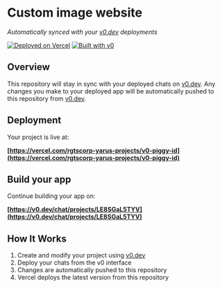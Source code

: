 # Custom image website

*Automatically synced with your [v0.dev](https://v0.dev) deployments*

[![Deployed on Vercel](https://img.shields.io/badge/Deployed%20on-Vercel-black?style=for-the-badge&logo=vercel)](https://vercel.com/rgtscorp-yarus-projects/v0-piggy-id)
[![Built with v0](https://img.shields.io/badge/Built%20with-v0.dev-black?style=for-the-badge)](https://v0.dev/chat/projects/LE8SGaL5TYV)

## Overview

This repository will stay in sync with your deployed chats on [v0.dev](https://v0.dev).
Any changes you make to your deployed app will be automatically pushed to this repository from [v0.dev](https://v0.dev).

## Deployment

Your project is live at:

**[https://vercel.com/rgtscorp-yarus-projects/v0-piggy-id](https://vercel.com/rgtscorp-yarus-projects/v0-piggy-id)**

## Build your app

Continue building your app on:

**[https://v0.dev/chat/projects/LE8SGaL5TYV](https://v0.dev/chat/projects/LE8SGaL5TYV)**

## How It Works

1. Create and modify your project using [v0.dev](https://v0.dev)
2. Deploy your chats from the v0 interface
3. Changes are automatically pushed to this repository
4. Vercel deploys the latest version from this repository
